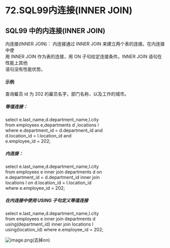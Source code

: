 # 72.SQL99内连接(INNER JOIN)

<a name="RPEBG"></a>
## SQL99 中的内连接(INNER JOIN)
内连接(INNER JOIN)： 内连接通过 INNER JOIN 来建立两个表的连接。在内连接中使<br />用 INNER JOIN 作为表的连接，用 ON 子句给定连接条件。INNER JOIN 语句在性能上其他<br />语句没有性能优势。
<a name="0TOEV"></a>
#### 示例
查询雇员 id 为 202 的雇员名字，部门名称，以及工作的城市。
<a name="C8Vwz"></a>
##### 等值连接：
select e.last_name,d.department_name,l.city<br />from employees e,departments d ,locations l<br />where e.department_id = d.department_id and<br />d.location_id = l.location_id and<br />e.employee_id = 202;
<a name="uG5oC"></a>
##### 内连接：
select e.last_name,d.department_name,l.city<br />from employees e inner join departments d on<br />e.department_id = d.department_id inner join<br />locations l on d.location_id = l.location_id<br />where e.employee_id = 202;
<a name="Okze4"></a>
##### 在内连接中使用 USING 子句定义等值连接
select e.last_name,d.department_name,l.city<br />from employees e inner join departments d<br />using(department_id) inner join locations l<br />using(location_id) where e.employee_id = 202;

![image.png](https://cdn.nlark.com/yuque/0/2019/png/349894/1561087048518-9cc01a8b-d3e6-41b9-8501-41a8c0ba63db.png#align=left&display=inline&height=115&name=image.png&originHeight=230&originWidth=665&size=64477&status=done&width=332.5)(去掉on)
